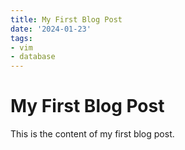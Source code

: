 ```yaml
---
title: My First Blog Post
date: '2024-01-23'
tags:
- vim
- database
---
```

# My First Blog Post
This is the content of my first blog post.

